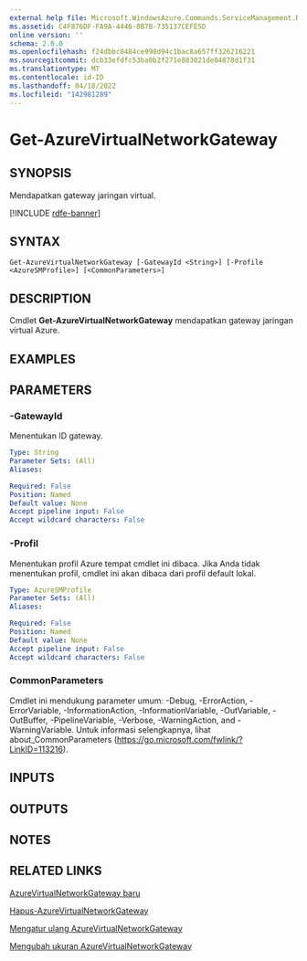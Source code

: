 ```yaml
---
external help file: Microsoft.WindowsAzure.Commands.ServiceManagement.Network.dll-Help.xml
ms.assetid: C4F876DF-FA9A-4446-8B7B-735137CEFE5D
online version: ''
schema: 2.0.0
ms.openlocfilehash: f24dbbc8484ce998d94c1bac8a657ff326216221
ms.sourcegitcommit: dcb33efdfc53ba0b2f271e883021de84878d1f31
ms.translationtype: MT
ms.contentlocale: id-ID
ms.lasthandoff: 04/18/2022
ms.locfileid: "142981289"
---
```

# Get-AzureVirtualNetworkGateway

## SYNOPSIS
Mendapatkan gateway jaringan virtual.

[!INCLUDE [rdfe-banner](../../includes/rdfe-banner.md)]

## SYNTAX

```
Get-AzureVirtualNetworkGateway [-GatewayId <String>] [-Profile <AzureSMProfile>] [<CommonParameters>]
```

## DESCRIPTION
Cmdlet **Get-AzureVirtualNetworkGateway** mendapatkan gateway jaringan virtual Azure.

## EXAMPLES

## PARAMETERS

### -GatewayId
Menentukan ID gateway.

```yaml
Type: String
Parameter Sets: (All)
Aliases: 

Required: False
Position: Named
Default value: None
Accept pipeline input: False
Accept wildcard characters: False
```

### -Profil
Menentukan profil Azure tempat cmdlet ini dibaca. Jika Anda tidak menentukan profil, cmdlet ini akan dibaca dari profil default lokal.

```yaml
Type: AzureSMProfile
Parameter Sets: (All)
Aliases: 

Required: False
Position: Named
Default value: None
Accept pipeline input: False
Accept wildcard characters: False
```

### CommonParameters
Cmdlet ini mendukung parameter umum: -Debug, -ErrorAction, -ErrorVariable, -InformationAction, -InformationVariable, -OutVariable, -OutBuffer, -PipelineVariable, -Verbose, -WarningAction, and -WarningVariable. Untuk informasi selengkapnya, lihat about_CommonParameters (https://go.microsoft.com/fwlink/?LinkID=113216).

## INPUTS

## OUTPUTS

## NOTES

## RELATED LINKS

[AzureVirtualNetworkGateway baru](./New-AzureVirtualNetworkGateway.md)

[Hapus-AzureVirtualNetworkGateway](./Remove-AzureVirtualNetworkGateway.md)

[Mengatur ulang AzureVirtualNetworkGateway](./Reset-AzureVirtualNetworkGateway.md)

[Mengubah ukuran AzureVirtualNetworkGateway](./Resize-AzureVirtualNetworkGateway.md)


